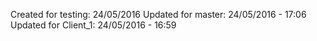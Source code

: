 Created for testing: 24/05/2016
Updated for master: 24/05/2016 - 17:06
Updated for Client_1: 24/05/2016 - 16:59